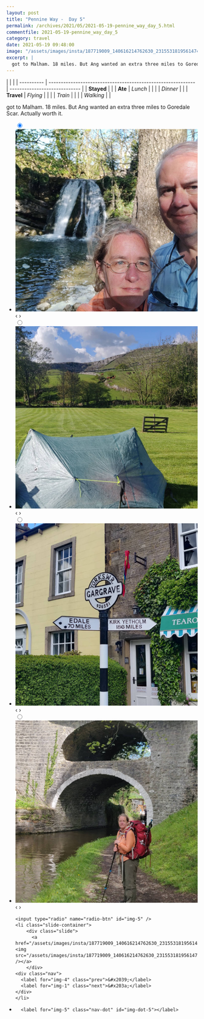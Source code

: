 ```yaml
---
layout: post
title: "Pennine Way -  Day 5"
permalink: /archives/2021/05/2021-05-19-pennine_way_day_5.html
commentfile: 2021-05-19-pennine_way_day_5
category: travel
date: 2021-05-19 09:48:00
image: "/assets/images/insta/187719009_140616214762630_2315531819561474887_n_17917759522711241.jpg"
excerpt: |
  got to Malham. 18 miles. But Ang wanted an extra three miles to Goredale Scar. Actually worth it.
---
```


|            |                                                              |
| ---------- | ------------------------------------------------------------ | ----------------------------- |
| **Stayed** |  |
| **Ate**    | _Lunch_                                                      |          |
|            | _Dinner_                                                     |          |
| **Travel** | _Flying_                                                     |          |
|            | _Train_                                                      |          |
|            | _Walking_                                                    |          |


got to Malham. 18 miles. But Ang wanted an extra three miles to Goredale Scar. Actually worth it.


<ul class="slides">
    <input type="radio" name="radio-btn" id="img-1" checked="checked" />
    <li class="slide-container">
        <div class="slide">
          <a href="/assets/images/insta/187699487_166597058799270_8010866709860704522_n_17906675527886439.jpg"><img src="/assets/images/insta/187699487_166597058799270_8010866709860704522_n_17906675527886439.jpg" /></a>
        </div>
    <div class="nav">
      <label for="img-5" class="prev">&#x2039;</label>
      <label for="img-2" class="next">&#x203a;</label>
    </div>
    </li>
        <input type="radio" name="radio-btn" id="img-2"  />
    <li class="slide-container">
        <div class="slide">
          <a href="/assets/images/insta/189060319_816606705956157_8804463721791514411_n_17931275722524787.jpg"><img src="/assets/images/insta/189060319_816606705956157_8804463721791514411_n_17931275722524787.jpg" /></a>
        </div>
    <div class="nav">
      <label for="img-1" class="prev">&#x2039;</label>
      <label for="img-3" class="next">&#x203a;</label>
    </div>
    </li>
        <input type="radio" name="radio-btn" id="img-3"  />
    <li class="slide-container">
        <div class="slide">
          <a href="/assets/images/insta/188015349_163243992400592_4728224004129205829_n_18229488151016034.jpg"><img src="/assets/images/insta/188015349_163243992400592_4728224004129205829_n_18229488151016034.jpg" /></a>
        </div>
    <div class="nav">
      <label for="img-2" class="prev">&#x2039;</label>
      <label for="img-4" class="next">&#x203a;</label>
    </div>
    </li>
        <input type="radio" name="radio-btn" id="img-4"  />
    <li class="slide-container">
        <div class="slide">
          <a href="/assets/images/insta/187423118_329808608494509_642107257682184032_n_17861646371523964.jpg"><img src="/assets/images/insta/187423118_329808608494509_642107257682184032_n_17861646371523964.jpg" /></a>
        </div>
    <div class="nav">
      <label for="img-3" class="prev">&#x2039;</label>
      <label for="img-5" class="next">&#x203a;</label>
    </div>
    </li>
    
    <input type="radio" name="radio-btn" id="img-5" />
    <li class="slide-container">
        <div class="slide">
          <a href="/assets/images/insta/187719009_140616214762630_2315531819561474887_n_17917759522711241.jpg"><img src="/assets/images/insta/187719009_140616214762630_2315531819561474887_n_17917759522711241.jpg" /></a>
        </div>
    <div class="nav">
      <label for="img-4" class="prev">&#x2039;</label>
      <label for="img-1" class="next">&#x203a;</label>
    </div>
    </li>
			
<li class="nav-dots">
      <label for="img-1" class="nav-dot" id="img-dot-1"></label>
      <label for="img-2" class="nav-dot" id="img-dot-2"></label>
      <label for="img-3" class="nav-dot" id="img-dot-3"></label>
      <label for="img-4" class="nav-dot" id="img-dot-4"></label>

      <label for="img-5" class="nav-dot" id="img-dot-5"></label>

</li>
</ul>        
             

		